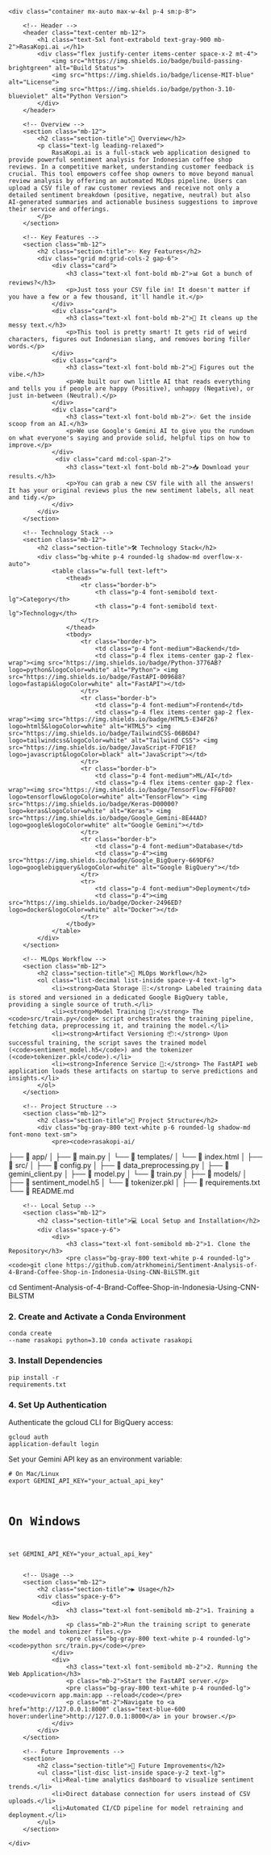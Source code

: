 <!DOCTYPE html>
<html lang="en">
<head>
    <meta charset="UTF-8">
    <meta name="viewport" content="width=device-width, initial-scale=1.0">
    <title>RasaKopi.ai - Project Documentation</title>
    <script src="https://cdn.tailwindcss.com"></script>
    <link rel="preconnect" href="https://fonts.googleapis.com">
    <link rel="preconnect" href="https://fonts.gstatic.com" crossorigin>
    <link href="https://fonts.googleapis.com/css2?family=Inter:wght@400;500;600;700&display=swap" rel="stylesheet">
    <style>
        body {
            font-family: 'Inter', sans-serif;
        }
        .section-title {
            @apply text-3xl font-bold text-gray-800 mb-6 border-b-2 border-gray-200 pb-2;
        }
        .card {
            @apply bg-white p-6 rounded-lg shadow-md hover:shadow-xl transition-shadow duration-300;
        }
    </style>
</head>
<body class="bg-gray-50 text-gray-700">

    <div class="container mx-auto max-w-4xl p-4 sm:p-8">

        <!-- Header -->
        <header class="text-center mb-12">
            <h1 class="text-5xl font-extrabold text-gray-900 mb-2">RasaKopi.ai ☕</h1>
            <div class="flex justify-center items-center space-x-2 mt-4">
                <img src="https://img.shields.io/badge/build-passing-brightgreen" alt="Build Status">
                <img src="https://img.shields.io/badge/license-MIT-blue" alt="License">
                <img src="https://img.shields.io/badge/python-3.10-blueviolet" alt="Python Version">
            </div>
        </header>

        <!-- Overview -->
        <section class="mb-12">
            <h2 class="section-title">📖 Overview</h2>
            <p class="text-lg leading-relaxed">
                RasaKopi.ai is a full-stack web application designed to provide powerful sentiment analysis for Indonesian coffee shop reviews. In a competitive market, understanding customer feedback is crucial. This tool empowers coffee shop owners to move beyond manual review analysis by offering an automated MLOps pipeline. Users can upload a CSV file of raw customer reviews and receive not only a detailed sentiment breakdown (positive, negative, neutral) but also AI-generated summaries and actionable business suggestions to improve their service and offerings.
            </p>
        </section>

        <!-- Key Features -->
        <section class="mb-12">
            <h2 class="section-title">✨ Key Features</h2>
            <div class="grid md:grid-cols-2 gap-6">
                <div class="card">
                    <h3 class="text-xl font-bold mb-2">📊 Got a bunch of reviews?</h3>
                    <p>Just toss your CSV file in! It doesn't matter if you have a few or a few thousand, it'll handle it.</p>
                </div>
                <div class="card">
                    <h3 class="text-xl font-bold mb-2">🧹 It cleans up the messy text.</h3>
                    <p>This tool is pretty smart! It gets rid of weird characters, figures out Indonesian slang, and removes boring filler words.</p>
                </div>
                <div class="card">
                    <h3 class="text-xl font-bold mb-2">🤖 Figures out the vibe.</h3>
                    <p>We built our own little AI that reads everything and tells you if people are happy (Positive), unhappy (Negative), or just in-between (Neutral).</p>
                </div>
                <div class="card">
                    <h3 class="text-xl font-bold mb-2">💡 Get the inside scoop from an AI.</h3>
                    <p>We use Google's Gemini AI to give you the rundown on what everyone's saying and provide solid, helpful tips on how to improve.</p>
                </div>
                 <div class="card md:col-span-2">
                    <h3 class="text-xl font-bold mb-2">📥 Download your results.</h3>
                    <p>You can grab a new CSV file with all the answers! It has your original reviews plus the new sentiment labels, all neat and tidy.</p>
                </div>
            </div>
        </section>

        <!-- Technology Stack -->
        <section class="mb-12">
            <h2 class="section-title">🛠️ Technology Stack</h2>
            <div class="bg-white p-4 rounded-lg shadow-md overflow-x-auto">
                <table class="w-full text-left">
                    <thead>
                        <tr class="border-b">
                            <th class="p-4 font-semibold text-lg">Category</th>
                            <th class="p-4 font-semibold text-lg">Technology</th>
                        </tr>
                    </thead>
                    <tbody>
                        <tr class="border-b">
                            <td class="p-4 font-medium">Backend</td>
                            <td class="p-4 flex items-center gap-2 flex-wrap"><img src="https://img.shields.io/badge/Python-3776AB?logo=python&logoColor=white" alt="Python"> <img src="https://img.shields.io/badge/FastAPI-009688?logo=fastapi&logoColor=white" alt="FastAPI"></td>
                        </tr>
                        <tr class="border-b">
                            <td class="p-4 font-medium">Frontend</td>
                            <td class="p-4 flex items-center gap-2 flex-wrap"><img src="https://img.shields.io/badge/HTML5-E34F26?logo=html5&logoColor=white" alt="HTML5"> <img src="https://img.shields.io/badge/TailwindCSS-06B6D4?logo=tailwindcss&logoColor=white" alt="Tailwind CSS"> <img src="https://img.shields.io/badge/JavaScript-F7DF1E?logo=javascript&logoColor=black" alt="JavaScript"></td>
                        </tr>
                        <tr class="border-b">
                            <td class="p-4 font-medium">ML/AI</td>
                            <td class="p-4 flex items-center gap-2 flex-wrap"><img src="https://img.shields.io/badge/TensorFlow-FF6F00?logo=tensorflow&logoColor=white" alt="TensorFlow"> <img src="https://img.shields.io/badge/Keras-D00000?logo=keras&logoColor=white" alt="Keras"> <img src="https://img.shields.io/badge/Google_Gemini-8E44AD?logo=google&logoColor=white" alt="Google Gemini"></td>
                        </tr>
                        <tr class="border-b">
                            <td class="p-4 font-medium">Database</td>
                            <td class="p-4"><img src="https://img.shields.io/badge/Google_BigQuery-669DF6?logo=googlebigquery&logoColor=white" alt="Google BigQuery"></td>
                        </tr>
                        <tr>
                            <td class="p-4 font-medium">Deployment</td>
                            <td class="p-4"><img src="https://img.shields.io/badge/Docker-2496ED?logo=docker&logoColor=white" alt="Docker"></td>
                        </tr>
                    </tbody>
                </table>
            </div>
        </section>

        <!-- MLOps Workflow -->
        <section class="mb-12">
            <h2 class="section-title">🔄 MLOps Workflow</h2>
            <ol class="list-decimal list-inside space-y-4 text-lg">
                <li><strong>Data Storage 🗄️:</strong> Labeled training data is stored and versioned in a dedicated Google BigQuery table, providing a single source of truth.</li>
                <li><strong>Model Training 🧠:</strong> The <code>src/train.py</code> script orchestrates the training pipeline, fetching data, preprocessing it, and training the model.</li>
                <li><strong>Artifact Versioning 📦:</strong> Upon successful training, the script saves the trained model (<code>sentiment_model.h5</code>) and the tokenizer (<code>tokenizer.pkl</code>).</li>
                <li><strong>Inference Service 🚀:</strong> The FastAPI web application loads these artifacts on startup to serve predictions and insights.</li>
            </ol>
        </section>

        <!-- Project Structure -->
        <section class="mb-12">
            <h2 class="section-title">📂 Project Structure</h2>
            <div class="bg-gray-800 text-white p-6 rounded-lg shadow-md font-mono text-sm">
                <pre><code>rasakopi-ai/
├── 📁 app/
│   ├── 📄 main.py
│   └── 📁 templates/
│       └── 📄 index.html
│
├── 📁 src/
│   ├── 📄 config.py
│   ├── 📄 data_preprocessing.py
│   ├── 📄 gemini_client.py
│   ├── 📄 model.py
│   └── 📄 train.py
│
├── 📁 models/
│   ├── 📄 sentiment_model.h5
│   └── 📄 tokenizer.pkl
│
├── 📄 requirements.txt
└── 📄 README.md</code></pre>
            </div>
        </section>

        <!-- Local Setup -->
        <section class="mb-12">
            <h2 class="section-title">💻 Local Setup and Installation</h2>
            <div class="space-y-6">
                <div>
                    <h3 class="text-xl font-semibold mb-2">1. Clone the Repository</h3>
                    <pre class="bg-gray-800 text-white p-4 rounded-lg"><code>git clone https://github.com/atrkhomeini/Sentiment-Analysis-of-4-Brand-Coffee-Shop-in-Indonesia-Using-CNN-BiLSTM.git
cd Sentiment-Analysis-of-4-Brand-Coffee-Shop-in-Indonesia-Using-CNN-BiLSTM</code></pre>
                </div>
                <div>
                    <h3 class="text-xl font-semibold mb-2">2. Create and Activate a Conda Environment</h3>
                    <pre class="bg-gray-800 text-white p-4 rounded-lg"><code>conda create --name rasakopi python=3.10
conda activate rasakopi</code></pre>
                </div>
                <div>
                    <h3 class="text-xl font-semibold mb-2">3. Install Dependencies</h3>
                    <pre class="bg-gray-800 text-white p-4 rounded-lg"><code>pip install -r requirements.txt</code></pre>
                </div>
                <div>
                    <h3 class="text-xl font-semibold mb-2">4. Set Up Authentication</h3>
                    <p class="mb-2">Authenticate the gcloud CLI for BigQuery access:</p>
                    <pre class="bg-gray-800 text-white p-4 rounded-lg"><code>gcloud auth application-default login</code></pre>
                    <p class="mt-4 mb-2">Set your Gemini API key as an environment variable:</p>
                    <pre class="bg-gray-800 text-white p-4 rounded-lg"><code># On Mac/Linux
export GEMINI_API_KEY="your_actual_api_key"

# On Windows
set GEMINI_API_KEY="your_actual_api_key"</code></pre>
                </div>
            </div>
        </section>

        <!-- Usage -->
        <section class="mb-12">
            <h2 class="section-title">▶️ Usage</h2>
            <div class="space-y-6">
                <div>
                    <h3 class="text-xl font-semibold mb-2">1. Training a New Model</h3>
                    <p class="mb-2">Run the training script to generate the model and tokenizer files.</p>
                    <pre class="bg-gray-800 text-white p-4 rounded-lg"><code>python src/train.py</code></pre>
                </div>
                <div>
                    <h3 class="text-xl font-semibold mb-2">2. Running the Web Application</h3>
                    <p class="mb-2">Start the FastAPI server.</p>
                    <pre class="bg-gray-800 text-white p-4 rounded-lg"><code>uvicorn app.main:app --reload</code></pre>
                    <p class="mt-2">Navigate to <a href="http://127.0.0.1:8000" class="text-blue-600 hover:underline">http://127.0.0.1:8000</a> in your browser.</p>
                </div>
            </div>
        </section>

        <!-- Future Improvements -->
        <section>
            <h2 class="section-title">🤔 Future Improvements</h2>
            <ul class="list-disc list-inside space-y-2 text-lg">
                <li>Real-time analytics dashboard to visualize sentiment trends.</li>
                <li>Direct database connection for users instead of CSV uploads.</li>
                <li>Automated CI/CD pipeline for model retraining and deployment.</li>
            </ul>
        </section>

    </div>
</body>
</html>
